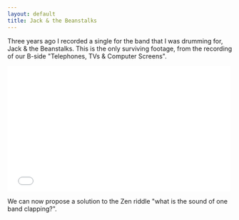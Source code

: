 ```yaml
---
layout: default
title: Jack & the Beanstalks
---
```


Three years ago I recorded a single for the band that I was drumming
for, Jack & the Beanstalks. This is the only surviving footage, from
the recording of our B-side "Telephones, TVs & Computer Screens".

<iframe width="500" height="281" frameborder="0" allowfullscreen
 src="//www.youtube-nocookie.com/embed/42uqAhVaQX8?rel=0&showinfo=0&controls=0&start=30"></iframe>

We can now propose a solution to the Zen riddle "what is the sound of
one band clapping?".

